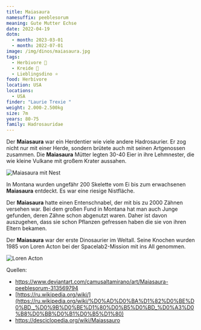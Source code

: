 ```yaml
---
title: Maiasaura
namesuffix: peeblesorum
meaning: Gute Mutter Echse
date: 2022-04-19
dotm:
  - month: 2023-03-01
  - month: 2022-07-01
image: /img/dinos/maiasaura.jpg
tags:
  - Herbivore 🌿
  - Kreide 🦴
  - Lieblingsdino ⭐
food: Herbivore
location: USA
locations:
  - USA
finder: "Laurie Trexie "
weight: 2.000-2.500kg
size: 7m
years: 80-75
family: Hadrosauridae
---
```

Der **Maiasaura** war ein Herdentier wie viele andere Hadrosaurier. Er zog nicht nur mit einer Herde, sondern brütete auch mit seinen Artgenossen zusammen. Die **Maiasaura** Mütter legten 30-40 Eier in ihre Lehmnester, die wie kleine Vulkane mit großem Krater aussahen.

![Maiasaura mit Nest](/img/dinos/maiasaura-nest.jpg)

In Montana wurden ungefähr 200 Skelette vom Ei bis zum erwachsenen **Maiasaura** entdeckt. Es war eine riesige Nistfläche.

Der **Maiasaura** hatte einen Entenschnabel, der mit bis zu 2000 Zähnen versehen war. Bei dem großen Fund in Montana hat man auch Junge gefunden, deren Zähne schon abgenutzt waren. Daher ist davon auszugehen, dass sie schon Pflanzen gefressen haben die sie von ihren Eltern bekamen.

Der **Maiasaura** war der erste Dinosaurier im Weltall. Seine Knochen wurden 1985 von Loren Acton bei der Spacelab2-Mission mit ins All genommen.

![Loren Acton](/img/dinos/lorenacton.jpg)

Quellen:

* <https://www.deviantart.com/camusaltamirano/art/Maiasaura-peeblesorum-313569794>
* [](https://ru.wikipedia.org/wiki/%D0%AD%D0%BA%D1%82%D0%BE%D0%BD,_%D0%9B%D0%BE%D1%80%D0%B5%D0%BD_%D0%A3%D0%B8%D0%BB%D0%B1%D0%B5%D1%80)[https://ru.wikipedia.org/wiki/](https://ru.wikipedia.org/wiki/%D0%AD%D0%BA%D1%82%D0%BE%D0%BD,_%D0%9B%D0%BE%D1%80%D0%B5%D0%BD_%D0%A3%D0%B8%D0%BB%D0%B1%D0%B5%D1%80)
* <https://desciclopedia.org/wiki/Maiassauro>